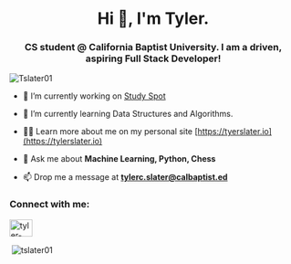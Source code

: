 <h1 align="center">Hi 👋, I'm Tyler.</h1>
<h3 align="center">CS student @ California Baptist University. I am a driven, aspiring Full Stack Developer!</h3>
<p align="left"> <img src="https://komarev.com/ghpvc/?username=tslater01&label=Profile%20views&color=0e75b6&style=flat" alt="Tslater01" /> </p>

- 🔭 I’m currently working on [Study Spot](https://github.com/Tslater01/studyspot)

- 🌱 I’m currently learning Data Structures and Algorithms. 

- 👨‍💻 Learn more about me on my personal site [https://tyerslater.io](https://tylerslater.io)

- 💬 Ask me about **Machine Learning, Python, Chess**

- 📫 Drop me a message at **tylerc.slater@calbaptist.ed**

<h3 align="left">Connect with me:</h3>
<p align="left">
<a href="https://linkedin.com/in/tyler-slater-" target="blank"><img align="center" src="https://raw.githubusercontent.com/rahuldkjain/github-profile-readme-generator/master/src/images/icons/Social/linked-in-alt.svg" alt="tyler-slater-" height="30" width="40" /></a>
</p>

<p>&nbsp;<img align="center" src="https://github-readme-stats.vercel.app/api?username=tslater01&show_icons=true&locale=en" alt="tslater01" /></p>
